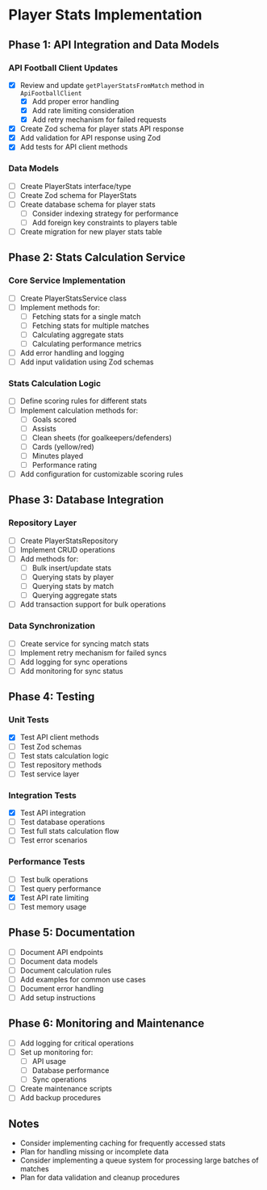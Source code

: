 # Player Stats Implementation

## Phase 1: API Integration and Data Models

### API Football Client Updates
- [x] Review and update `getPlayerStatsFromMatch` method in `ApiFootballClient`
  - [x] Add proper error handling
  - [x] Add rate limiting consideration
  - [x] Add retry mechanism for failed requests
- [x] Create Zod schema for player stats API response
- [x] Add validation for API response using Zod
- [x] Add tests for API client methods

### Data Models
- [ ] Create PlayerStats interface/type
- [ ] Create Zod schema for PlayerStats
- [ ] Create database schema for player stats
  - [ ] Consider indexing strategy for performance
  - [ ] Add foreign key constraints to players table
- [ ] Create migration for new player stats table

## Phase 2: Stats Calculation Service

### Core Service Implementation
- [ ] Create PlayerStatsService class
- [ ] Implement methods for:
  - [ ] Fetching stats for a single match
  - [ ] Fetching stats for multiple matches
  - [ ] Calculating aggregate stats
  - [ ] Calculating performance metrics
- [ ] Add error handling and logging
- [ ] Add input validation using Zod schemas

### Stats Calculation Logic
- [ ] Define scoring rules for different stats
- [ ] Implement calculation methods for:
  - [ ] Goals scored
  - [ ] Assists
  - [ ] Clean sheets (for goalkeepers/defenders)
  - [ ] Cards (yellow/red)
  - [ ] Minutes played
  - [ ] Performance rating
- [ ] Add configuration for customizable scoring rules

## Phase 3: Database Integration

### Repository Layer
- [ ] Create PlayerStatsRepository
- [ ] Implement CRUD operations
- [ ] Add methods for:
  - [ ] Bulk insert/update stats
  - [ ] Querying stats by player
  - [ ] Querying stats by match
  - [ ] Querying aggregate stats
- [ ] Add transaction support for bulk operations

### Data Synchronization
- [ ] Create service for syncing match stats
- [ ] Implement retry mechanism for failed syncs
- [ ] Add logging for sync operations
- [ ] Add monitoring for sync status

## Phase 4: Testing

### Unit Tests
- [x] Test API client methods
- [ ] Test Zod schemas
- [ ] Test stats calculation logic
- [ ] Test repository methods
- [ ] Test service layer

### Integration Tests
- [x] Test API integration
- [ ] Test database operations
- [ ] Test full stats calculation flow
- [ ] Test error scenarios

### Performance Tests
- [ ] Test bulk operations
- [ ] Test query performance
- [x] Test API rate limiting
- [ ] Test memory usage

## Phase 5: Documentation

- [ ] Document API endpoints
- [ ] Document data models
- [ ] Document calculation rules
- [ ] Add examples for common use cases
- [ ] Document error handling
- [ ] Add setup instructions

## Phase 6: Monitoring and Maintenance

- [ ] Add logging for critical operations
- [ ] Set up monitoring for:
  - [ ] API usage
  - [ ] Database performance
  - [ ] Sync operations
- [ ] Create maintenance scripts
- [ ] Add backup procedures

## Notes
- Consider implementing caching for frequently accessed stats
- Plan for handling missing or incomplete data
- Consider implementing a queue system for processing large batches of matches
- Plan for data validation and cleanup procedures 